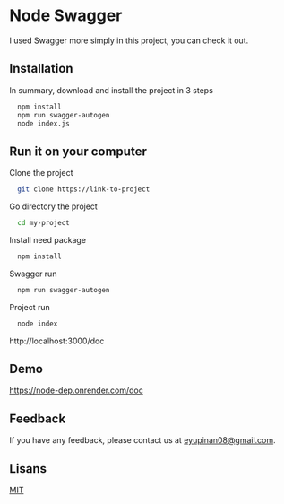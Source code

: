 
# Node Swagger

I used Swagger more simply in this project, you can check it out.


## Installation

In summary, download and install the project in 3 steps

```bash
  npm install
  npm run swagger-autogen
  node index.js
```

## Run it on your computer

Clone the project

```bash
  git clone https://link-to-project
```

Go directory the project

```bash
  cd my-project
```

Install need package

```bash
  npm install
```

Swagger run
```bash
  npm run swagger-autogen
```

Project run

```bash
  node index
```
http://localhost:3000/doc


## Demo

https://node-dep.onrender.com/doc



## Feedback

If you have any feedback, please contact us at eyupinan08@gmail.com.


## Lisans


[MIT](https://choosealicense.com/licenses/mit/)

